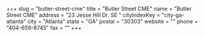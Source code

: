 +++
slug = "butler-street-cme"
title = "Butler Street CME"
name = "Butler Street CME"
address = "23 Jesse Hill Dr. SE "
cityIndexKey = "city-ga-atlanta"
city = "Atlanta"
state = "GA"
postal = "30303"
website = ""
phone = "404-659-8745"
fax = ""
+++
